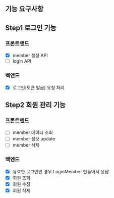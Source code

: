## 기능 요구사항

## Step1 로그인 기능

### 프론트앤드
- [x] member 생성 API
- [ ] login API

### 벡앤드
- [x] 로그인(토큰 발급) 요청 처리

## Step2 회원 관리 기능

### 프론트앤드
- [ ] member 데이터 조회
- [ ] member 정보 update
- [ ] member 삭제

### 백엔드
- [x] 유효한 로그인인 경우 LoginMember 만들어서 응답
- [x] 회원 조회
- [x] 회원 수정
- [x] 회원 삭제
